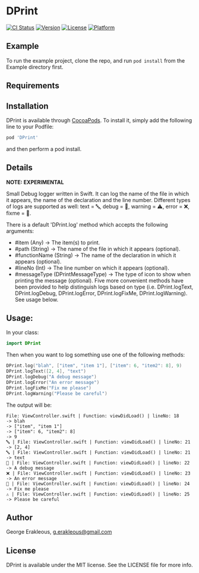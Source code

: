 # DPrint

[![CI Status](http://img.shields.io/travis/GErakleous/DPrint.svg?style=flat)](https://travis-ci.org/GErakleous/DPrint)
[![Version](https://img.shields.io/cocoapods/v/DPrint.svg?style=flat)](http://cocoapods.org/pods/DPrint)
[![License](https://img.shields.io/cocoapods/l/DPrint.svg?style=flat)](http://cocoapods.org/pods/DPrint)
[![Platform](https://img.shields.io/cocoapods/p/DPrint.svg?style=flat)](http://cocoapods.org/pods/DPrint)

## Example

To run the example project, clone the repo, and run `pod install` from the Example directory first.

## Requirements

## Installation

DPrint is available through [CocoaPods](http://cocoapods.org). To install
it, simply add the following line to your Podfile:

```ruby
pod 'DPrint'
```
and then perform a pod install.

## Details
**NOTE: EXPERIMENTAL**

Small Debug logger written in Swift. It can log the name of the file in which it appears, the name of the declaration and the line number. Different types of logs are supported as well: text = 🔤, debug = 🚥, warning = ⚠️, error = ❌, fixme = 💊.

There is a default 'DPrint.log' method which accepts the following arguments:
* #item (Any) -> The item(s) to print.
* #path (String)	-> The name of the file in which it appears (optional).
* #functionName (String) -> The name of the declaration in which it appears (optional).
* #lineNo (Int) -> The line number on which it appears (optional).
* #messageType (DPrintMessageType)	-> The type of icon to show when printing the message (optional).
Five more convenient methods have been provided to help distinguish logs based on type (i.e. DPrint.logText, DPrint.logDebug, DPrint.logError, DPrint.logFixMe, DPrint.logWarning). See usage below.

## Usage:

In your class:

```Swift
import DPrint
```

Then when you want to log something use one of the following methods:
```Swift
DPrint.log("blah", ["item", "item 1"], ["item": 6, "item2": 8], 9)
DPrint.logText([2, 4], "text")
DPrint.logDebug("A debug message")
DPrint.logError("An error message")
DPrint.logFixMe("Fix me please")
DPrint.logWarning("Please be careful")
```

The output will be:
```
File: ViewController.swift | Function: viewDidLoad() | lineNo: 18
-> blah
-> ["item", "item 1"]
-> ["item": 6, "item2": 8]
-> 9
🔤 | File: ViewController.swift | Function: viewDidLoad() | lineNo: 21
-> [2, 4]
🔤 | File: ViewController.swift | Function: viewDidLoad() | lineNo: 21
-> text
🚥 | File: ViewController.swift | Function: viewDidLoad() | lineNo: 22
-> A debug message
❌ | File: ViewController.swift | Function: viewDidLoad() | lineNo: 23
-> An error message
💊 | File: ViewController.swift | Function: viewDidLoad() | lineNo: 24
-> Fix me please
⚠️ | File: ViewController.swift | Function: viewDidLoad() | lineNo: 25
-> Please be careful
```

## Author

George Erakleous, g.erakleous@gmail.com

## License

DPrint is available under the MIT license. See the LICENSE file for more info.
